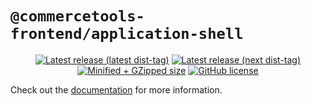 # `@commercetools-frontend/application-shell`

<p align="center">
  <a href="https://www.npmjs.com/package/@commercetools-frontend/application-shell"><img src="https://badgen.net/npm/v/@commercetools-frontend/application-shell" alt="Latest release (latest dist-tag)" /></a> <a href="https://www.npmjs.com/package/@commercetools-frontend/application-shell"><img src="https://badgen.net/npm/v/@commercetools-frontend/application-shell/next" alt="Latest release (next dist-tag)" /></a> <a href="https://bundlephobia.com/result?p=@commercetools-frontend/application-shell"><img src="https://badgen.net/bundlephobia/minzip/@commercetools-frontend/application-shell" alt="Minified + GZipped size" /></a> <a href="https://github.com/commercetools/merchant-center-application-kit/blob/main/LICENSE"><img src="https://badgen.net/github/license/commercetools/merchant-center-application-kit" alt="GitHub license" /></a>
</p>

Check out the [documentation](https://docs.commercetools.com/custom-applications/api-reference/commercetools-frontend-application-shell) for more information.
